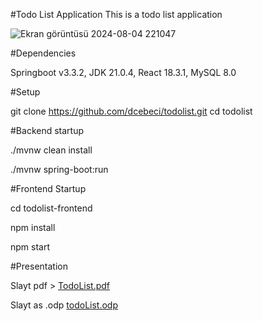#Todo List Application
This is a todo list application

![Ekran görüntüsü 2024-08-04 221047](https://github.com/user-attachments/assets/bb4812bd-0030-4aba-ba18-5c83096f49ff)


#Dependencies

Springboot v3.3.2,
JDK 21.0.4,
React 18.3.1,
MySQL 8.0


#Setup 

git clone https://github.com/dcebeci/todolist.git
cd todolist

#Backend startup

./mvnw clean install

./mvnw spring-boot:run

#Frontend Startup

cd todolist-frontend

npm install

npm start

#Presentation

Slayt pdf > [TodoList.pdf](https://github.com/user-attachments/files/16488693/TodoList.pdf)

Slayt as .odp [todoList.odp](https://github.com/user-attachments/files/16488703/todoList.odp)

